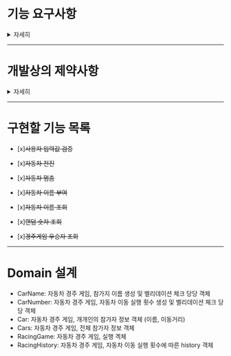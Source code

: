 # 기능 요구사항

<details>
    <summary>자세히</summary>

    • 주어진 횟수 동안 n대의 자동차는 전진 또는 멈출 수 있다.
    
    • 각 자동차에 이름을 부여할 수 있다. 전진하는 자동차를 출력할 때 자동차 이름을 같이 출력한다.
    
    • 자동차 이름은 쉼표(,)를 기준으로 구분하며 이름은 5자 이하만 가능하다.
    
    • 사용자는 몇 번의 이동을 할 것인지를 입력할 수 있어야 한다.
    
    • 전진하는 조건은 0에서 9 사이에서 random 값을 구한 후 random 값이 4 이상일 경우 전진하고, 3 이하의 값이면 멈춘다.
    
    • 자동차 경주 게임을 완료한 후 누가 우승했는지를 알려준다.
    
    • 우승자가 한 명 이상일 경우, 쉼표(,)로 이름을 구분해 출력한다.
    
    • 사용자가 잘못된 값을 입력할 경우 IllegalArgumentException를 발생시키고, "[ERROR]"로 시작하는 에러 메시지를 출력 후 그 부분부터 입력을 다시 받는다.
    
    • Exception이 아닌 IllegalArgumentException, IllegalStateException 등과 같은 명확한 유형을 처리한다.

</details>

---

# 개발상의 제약사항

<details>
    <summary>자세히</summary>
     • stream api 사용 금지

     • else 예약어 금지

     • indent depth는 2이상 금지

     • 함수에 구현된 내용 10라인 초과 금지

</details>

---

# 구현할 기능 목록

- [x]~~사용자 입력값 검증~~

- [x]~~자동차 전진~~

- [x]~~자동차 멈춤~~

- [x]~~자동차 이름 부여~~

- [x]~~자동차 이름 조회~~

- [x]~~랜덤 숫자 조회~~

- [x]~~경주게임 우승자 조회~~

---

# Domain 설계

- CarName: 자동차 경주 게임, 참가지 이름 생성 및 벨리데이션 체크 당당 객체
- CarNumber: 자동차 경주 게임, 자동차 이동 실행 횟수 생성 및 벨리데이션 체크 당당 객체
- Car: 자동차 경주 게임, 개개인의 참가자 정보 객체 (이름, 이동거리)
- Cars: 자동차 경주 게임, 전체 참가자 정보 객체
- RacingGame: 자동차 경주 게임, 실행 겍체
- RacingHistory: 자동차 경주 게임, 자동차 이동 실행 횟수에 따른 history 객체


